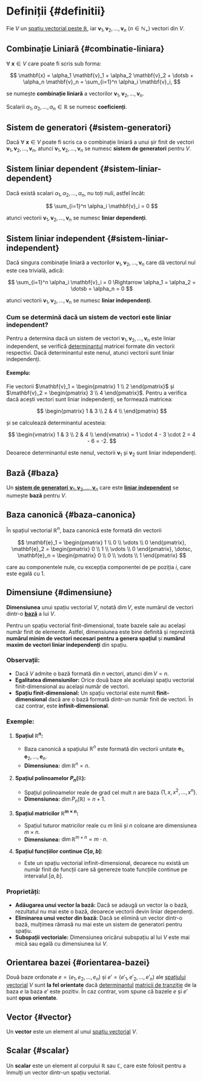 # Definiții {#definitii}

Fie $V$ un [spațiu vectorial peste $\mathbb{R}$](./spatii-vectoriale-peste-r.md), iar $\mathbf{v}_1, \mathbf{v}_2, \dotsc, \mathbf{v}_n$ ($n \in \mathbb{N}_+$) vectori din $V$.

## Combinație Liniară {#combinatie-liniara}

$\forall\ \mathbf{x} \in V$ care poate fi scris sub forma:

$$
\mathbf{x} = \alpha_1 \mathbf{v}_1 + \alpha_2 \mathbf{v}_2 + \dotsb + \alpha_n \mathbf{v}_n = \sum_{i=1}^n \alpha_i \mathbf{v}_i,
$$

se numește **combinație liniară** a vectorilor $\mathbf{v}_1, \mathbf{v}_2, \dotsc, \mathbf{v}_n$.

Scalarii $\alpha_1, \alpha_2, \dotsc, \alpha_n \in \mathbb{R}$ se numesc **coeficienți**.

## Sistem de generatori {#sistem-generatori}

Dacă $\forall\ \mathbf{x} \in V$ poate fi scris ca o combinație liniară a unui șir finit de vectori $\mathbf{v}_1, \mathbf{v}_2, \dotsc, \mathbf{v}_n$, atunci $\mathbf{v}_1, \mathbf{v}_2, \dotsc, \mathbf{v}_n$ se numesc **sistem de generatori** pentru $V$.

## Sistem liniar dependent {#sistem-liniar-dependent}

Dacă există scalari $\alpha_1, \alpha_2, \dotsc, \alpha_n$, nu toți nuli, astfel încât:

$$
\sum_{i=1}^n \alpha_i \mathbf{v}_i = 0
$$

atunci vectorii $\mathbf{v}_1, \mathbf{v}_2, \dotsc, \mathbf{v}_n$ se numesc **liniar dependenți**.

##

## Sistem liniar independent {#sistem-liniar-independent}

Dacă singura combinație liniară a vectorilor $\mathbf{v}_1, \mathbf{v}_2, \dotsc, \mathbf{v}_n$ care dă vectorul nul este cea trivială, adică:

$$
\sum_{i=1}^n \alpha_i \mathbf{v}_i = 0 \Rightarrow \alpha_1 = \alpha_2 = \dotsb = \alpha_n = 0
$$

atunci vectorii $\mathbf{v}_1, \mathbf{v}_2, \dotsc, \mathbf{v}_n$ se numesc **liniar independenți**.

### Cum se determină dacă un sistem de vectori este liniar independent?

Pentru a determina dacă un sistem de vectori $\mathbf{v}_1, \mathbf{v}_2, \dotsc, \mathbf{v}_n$ este liniar independent, se verifică [determinantul](/algebra-liniara/matrice/matrice.md#determinant) matricei formate din vectorii respectivi. Dacă determinantul este nenul, atunci vectorii sunt liniar independenți.

#### Exemplu:

Fie vectorii $\mathbf{v}_1 = \begin{pmatrix} 1 \\ 2 \end{pmatrix}$ și $\mathbf{v}_2 = \begin{pmatrix} 3 \\ 4 \end{pmatrix}$. Pentru a verifica dacă acești vectori sunt liniar independenți, se formează matricea:

$$
\begin{pmatrix}
1 & 3 \\
2 & 4 \\
\end{pmatrix}
$$

și se calculează determinantul acesteia:

$$
\begin{vmatrix}
1 & 3 \\
2 & 4 \\
\end{vmatrix} = 1 \cdot 4 - 3 \cdot 2 = 4 - 6 = -2.
$$

Deoarece determinantul este nenul, vectorii $\mathbf{v}_1$ și $\mathbf{v}_2$ sunt liniar independenți.

## Bază {#baza}

Un [**sistem de generatori** $\mathbf{v}_1, \mathbf{v}_2, \dotsc, \mathbf{v}_n$](/algebra-liniara/spatii-vectoriale/definitii-exemple/definitii.md#sistem-generatori) care este [**liniar independent**](/algebra-liniara/spatii-vectoriale/definitii-exemple/definitii.md#sistem-liniar-independent) se numește **bază** pentru $V$.

## Baza canonică {#baza-canonica}

În spațiul vectorial $\mathbb{R}^n$, baza canonică este formată din vectorii

$$
\mathbf{e}_1 = \begin{pmatrix} 1 \\ 0 \\ \vdots \\ 0 \end{pmatrix},
\mathbf{e}_2 = \begin{pmatrix} 0 \\ 1 \\ \vdots \\ 0 \end{pmatrix},
\dotsc,
\mathbf{e}_n = \begin{pmatrix} 0 \\ 0 \\ \vdots \\ 1 \end{pmatrix}
$$

care au componentele nule, cu excepția componentei de pe poziția $i$, care este egală cu 1.

## Dimensiune {#dimensiune}

**Dimensiunea** unui spațiu vectorial $V$, notată $\dim V$, este numărul de vectori dintr-o [**bază**](/algebra-liniara/spatii-vectoriale/definitii-exemple/definitii.md#baza) a lui $V$.

Pentru un spațiu vectorial finit-dimensional, toate bazele sale au același număr finit de elemente. Astfel, dimensiunea este bine definită și reprezintă **numărul minim de vectori necesari pentru a genera spațiul** și **numărul maxim de vectori liniar independenți** din spațiu.

### Observații:

- Dacă $V$ admite o bază formată din $n$ vectori, atunci $\dim V = n$.
- **Egalitatea dimensiunilor:** Orice două baze ale aceluiași spațiu vectorial finit-dimensional au același număr de vectori.
- **Spațiu finit-dimensional:** Un spațiu vectorial este numit **finit-dimensional** dacă are o bază formată dintr-un număr finit de vectori. În caz contrar, este **infinit-dimensional**.

### Exemple:

1. **Spațiul $\mathbb{R}^n$:**

   - Baza canonică a spațiului $\mathbb{R}^n$ este formată din vectorii unitate $\mathbf{e}_1, \mathbf{e}_2, \dotsc, \mathbf{e}_n$.
   - **Dimensiunea:** $\dim \mathbb{R}^n = n$.

2. **Spațiul polinoamelor $P_n(\mathbb{R})$:**

   - Spațiul polinoamelor reale de grad cel mult $n$ are baza $\{1, x, x^2, \dotsc, x^n\}$.
   - **Dimensiunea:** $\dim P_n(\mathbb{R}) = n + 1$.

3. **Spațiul matricilor $\mathbb{R}^{m \times n}$:**

   - Spațiul tuturor matricilor reale cu $m$ linii și $n$ coloane are dimensiunea $m \times n$.
   - **Dimensiunea:** $\dim \mathbb{R}^{m \times n} = m \cdot n$.

4. **Spațiul funcțiilor continue $C[a, b]$:**

   - Este un spațiu vectorial infinit-dimensional, deoarece nu există un număr finit de funcții care să genereze toate funcțiile continue pe intervalul $[a, b]$.

### Proprietăți:

- **Adăugarea unui vector la bază:** Dacă se adaugă un vector la o bază, rezultatul nu mai este o bază, deoarece vectorii devin liniar dependenți.
- **Eliminarea unui vector din bază:** Dacă se elimină un vector dintr-o bază, mulțimea rămasă nu mai este un sistem de generatori pentru spațiu.
- **Subspații vectoriale:** Dimensiunea oricărui subspațiu al lui $V$ este mai mică sau egală cu dimensiunea lui $V$.

## Orientarea bazei {#orientarea-bazei}

Două baze ordonate $e = (e_1, e_2, \dotsc, e_n)$ și $e' = (e'_1, e'_2, \dotsc, e'_n)$ ale [spațiului vectorial](/algebra-liniara/spatii-vectoriale/definitii-exemple/spatii-vectoriale-peste-r.md#definitia-spatiului-vectorial-peste) $V$ sunt **la fel orientate** dacă [determinantul](/algebra-liniara/matrice/matrice.md#determinant) [matricii de tranziție](/algebra-liniara/matrice/matrice-de-tranzitie.md#definitie) de la baza $e$ la baza $e'$ este pozitiv. În caz contrar, vom spune că bazele $e$ și $e'$ sunt **opus orientate**.

## Vector {#vector}

Un **vector** este un element al unui [spațiu vectorial](/algebra-liniara/spatii-vectoriale/definitii-exemple/spatii-vectoriale-peste-r.md#definitia-spatiului-vectorial-peste) $V$.

## Scalar {#scalar}

Un **scalar** este un element al corpului $\mathbb{R}$ sau $\mathbb{C}$, care este folosit pentru a înmulți un vector dintr-un spațiu vectorial.
